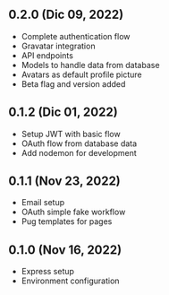 ## 0.2.0 (Dic 09, 2022)

- Complete authentication flow
- Gravatar integration
- API endpoints
- Models to handle data from database
- Avatars as default profile picture
- Beta flag and version added

## 0.1.2 (Dic 01, 2022)

- Setup JWT with basic flow
- OAuth flow from database data
- Add nodemon for development

## 0.1.1 (Nov 23, 2022)

- Email setup
- OAuth simple fake workflow
- Pug templates for pages

## 0.1.0 (Nov 16, 2022)

- Express setup
- Environment configuration
